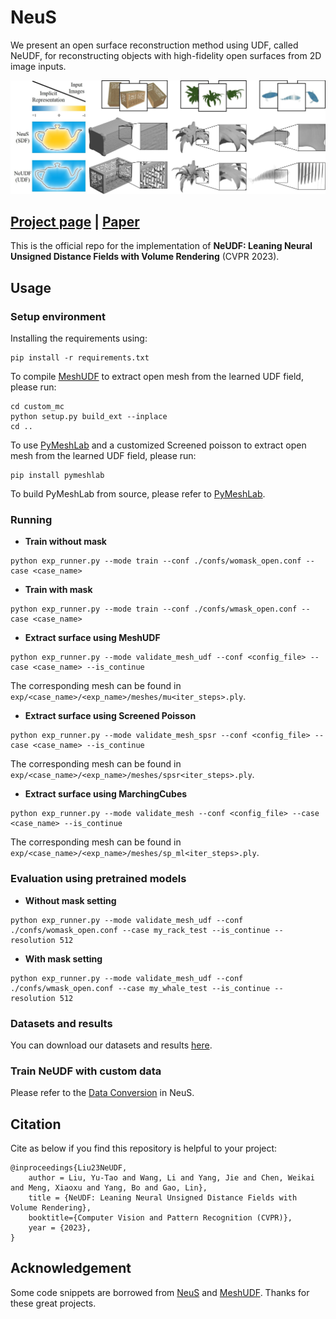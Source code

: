 # NeuS
We present an open surface reconstruction method using UDF, called NeUDF, for reconstructing objects with high-fidelity open surfaces from 2D image inputs.

![](./static/teaser.jpg)

## [Project page](http://geometrylearning.com/neudf/) |  [Paper](http://geometrylearning.com/neudf/paper.pdf)
This is the official repo for the implementation of **NeUDF: Leaning Neural Unsigned Distance Fields with Volume Rendering** (CVPR 2023).

## Usage

### Setup environment

Installing the requirements using:
```shell
pip install -r requirements.txt
```

To compile [MeshUDF](https://github.com/cvlab-epfl/MeshUDF) to extract open mesh from the learned UDF field, please run:
```shell
cd custom_mc
python setup.py build_ext --inplace
cd ..
```

To use [PyMeshLab]() and a customized Screened poisson to extract open mesh from the learned UDF field, please run:
```shell
pip install pymeshlab
```
To build PyMeshLab from source, please refer to [PyMeshLab](https://github.com/cnr-isti-vclab/PyMeshLab).

### Running

- **Train without mask**

```shell
python exp_runner.py --mode train --conf ./confs/womask_open.conf --case <case_name>
```

- **Train with mask**

```shell
python exp_runner.py --mode train --conf ./confs/wmask_open.conf --case <case_name>
```

- **Extract surface using MeshUDF** 

```shell
python exp_runner.py --mode validate_mesh_udf --conf <config_file> --case <case_name> --is_continue
```

The corresponding mesh can be found in `exp/<case_name>/<exp_name>/meshes/mu<iter_steps>.ply`.

- **Extract surface using Screened Poisson** 

```shell
python exp_runner.py --mode validate_mesh_spsr --conf <config_file> --case <case_name> --is_continue
```

The corresponding mesh can be found in `exp/<case_name>/<exp_name>/meshes/spsr<iter_steps>.ply`.

- **Extract surface using MarchingCubes** 

```shell
python exp_runner.py --mode validate_mesh --conf <config_file> --case <case_name> --is_continue
```

The corresponding mesh can be found in `exp/<case_name>/<exp_name>/meshes/sp_ml<iter_steps>.ply`.

### Evaluation using pretrained models

- **Without mask setting** 
```shell
python exp_runner.py --mode validate_mesh_udf --conf ./confs/womask_open.conf --case my_rack_test --is_continue --resolution 512
```

- **With mask setting** 
```shell
python exp_runner.py --mode validate_mesh_udf --conf ./confs/wmask_open.conf --case my_whale_test --is_continue --resolution 512
```

### Datasets and results

You can download our datasets and results [here]().

### Train NeUDF with custom data

Please refer to the  [Data Conversion](https://github.com/Totoro97/NeuS/tree/main/preprocess_custom_data) in NeuS.


## Citation

Cite as below if you find this repository is helpful to your project:

```
@inproceedings{Liu23NeUDF,
    author = Liu, Yu-Tao and Wang, Li and Yang, Jie and Chen, Weikai and Meng, Xiaoxu and Yang, Bo and Gao, Lin},
    title = {NeUDF: Leaning Neural Unsigned Distance Fields with Volume Rendering},
    booktitle={Computer Vision and Pattern Recognition (CVPR)},
    year = {2023},
}
```

## Acknowledgement

Some code snippets are borrowed from [NeuS](https://github.com/Totoro97/NeuS) and [MeshUDF](https://github.com/cvlab-epfl/MeshUDF). Thanks for these great projects.
